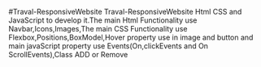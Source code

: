 #Traval-ResponsiveWebsite
Traval-ResponsiveWebsite Html CSS and JavaScript to develop it.The main Html Functionality use Navbar,Icons,Images,The main CSS Functionality use Flexbox,Positions,BoxModel,Hover property use in image and button and main javaScript property use Events(On,clickEvents and On ScrollEvents),Class ADD or Remove   
